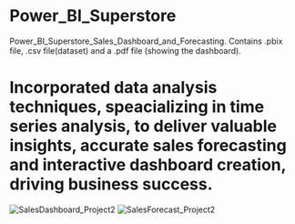 # Power_BI_Superstore
Power_BI_Superstore_Sales_Dashboard_and_Forecasting.
Contains .pbix file, .csv file(dataset) and a .pdf file (showing the dashboard).
# Incorporated data analysis techniques, speacializing in time series analysis, to deliver valuable insights, accurate sales forecasting and interactive dashboard creation, driving business success.
![SalesDashboard_Project2](https://github.com/user-attachments/assets/2f7be820-ed87-4efb-bf15-d58f75f8d7cc)
![SalesForecast_Project2](https://github.com/user-attachments/assets/c9358b0a-4f24-4ab2-ad92-45d13ce79272)
